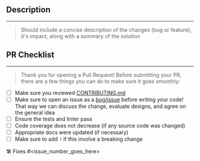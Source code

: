 ## Description
---
> Should include a concise description of the changes (bug or feature), it's
> impact, along with a summary of the solution

## PR Checklist
---
> Thank you for opening a Pull Request! Before submitting your PR, there are a
> few things you can do to make sure it goes smoothly:
- [ ] Make sure you reviewed
  [CONTRIBUTING.md](https://github.com/googleapis/genai-toolbox/blob/main/CONTRIBUTING.md)
- [ ] Make sure to open an issue as a
  [bug/issue](https://github.com/googleapis/langchain-google-alloydb-pg-python/issues/new/choose)
  before writing your code!  That way we can discuss the change, evaluate
  designs, and agree on the general idea
- [ ] Ensure the tests and linter pass
- [ ] Code coverage does not decrease (if any source code was changed)
- [ ] Appropriate docs were updated (if necessary)
- [ ] Make sure to add `!` if this involve a breaking change

🛠️ Fixes #<issue_number_goes_here>